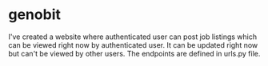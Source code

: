 # genobit
I've created a website where authenticated user can post job listings which can be viewed right now by authenticated user. It can be updated right now but can't be viewed by other users. The endpoints are defined in urls.py file.
